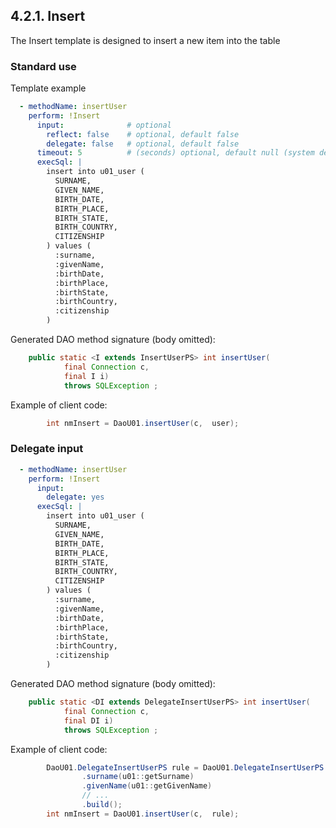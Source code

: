 ## 4.2.1. Insert

The Insert template is designed to insert a new item into the table

### Standard use

Template example

~~~yaml
  - methodName: insertUser
    perform: !Insert
      input:              # optional
        reflect: false    # optional, default false
        delegate: false   # optional, default false
      timeout: 5          # (seconds) optional, default null (system default)
      execSql: |
        insert into u01_user (
          SURNAME,
          GIVEN_NAME,
          BIRTH_DATE,
          BIRTH_PLACE,
          BIRTH_STATE,
          BIRTH_COUNTRY,
          CITIZENSHIP
        ) values (
          :surname,
          :givenName,
          :birthDate,
          :birthPlace,
          :birthState,
          :birthCountry,
          :citizenship
        )
~~~

Generated DAO method signature (body omitted):

~~~java
    public static <I extends InsertUserPS> int insertUser(
            final Connection c,
            final I i)
            throws SQLException ;
~~~

Example of client code:

~~~java
        int nmInsert = DaoU01.insertUser(c,  user);
~~~

### <a name="delegate">Delegate input</a>

~~~yaml
  - methodName: insertUser
    perform: !Insert
      input:
        delegate: yes
      execSql: |
        insert into u01_user (
          SURNAME,
          GIVEN_NAME,
          BIRTH_DATE,
          BIRTH_PLACE,
          BIRTH_STATE,
          BIRTH_COUNTRY,
          CITIZENSHIP
        ) values (
          :surname,
          :givenName,
          :birthDate,
          :birthPlace,
          :birthState,
          :birthCountry,
          :citizenship
        )
~~~

Generated DAO method signature (body omitted):

~~~java
    public static <DI extends DelegateInsertUserPS> int insertUser(
            final Connection c,
            final DI i)
            throws SQLException ;
~~~

Example of client code:

~~~java
        DaoU01.DelegateInsertUserPS rule = DaoU01.DelegateInsertUserPS.builder()
                .surname(u01::getSurname)
                .givenName(u01::getGivenName)
                // ...
                .build();
        int nmInsert = DaoU01.insertUser(c,  rule);
~~~

